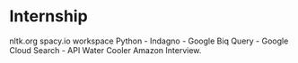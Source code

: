 # Internship
nltk.org
spacy.io workspace
Python - Indagno - Google Biq Query - Google Cloud Search - API
Water Cooler
Amazon Interview.
